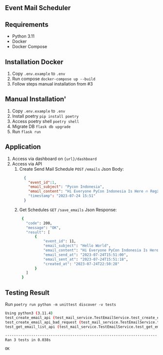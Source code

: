 ## **Event Mail Scheduler**

## Requirements
- Python 3.11
- Docker
- Docker Compose

## Installation Docker
1. Copy `.env.example` to `.env`
2. Run compose `docker-compose up --build`
3. Follow steps manual installation from #3

## Manual Installation'
1. Copy `.env.example` to `.env` 
2. Install poetry `pip install poetry`
3. Access poetry shell `poetry shell`
4. Migrate DB `flask db upgrade`
5. Run `flask run`

## Application
1. Access via dashboard on `{url}/dashboard`
2. Access via API
   1. Create Send Mail Schedule `POST` `/emails`
      Json Body:
      ```json
        {
          "event_id":1,
          "email_subject": "Pycon Indonesia",
          "email_content": "Hi Everyone PyCon Indonesia Is Here 🔥 Register Now 🤙"
          "timestamp": "2023-07-24 15:51"
        }
      ```
    2. Get Schedules `GET` `/save_emails`
       Json Response:
       ```bash
        {
          "code": 200,
          "message": "OK",
          "result": [
              {
                  "event_id": 11,
                  "email_subject": "Hello World",
                  "email_content": "Hi Everyone PyCon Indonesia Is Here 🔥 Register Now 🤙",
                  "email_send_at": "2023-07-24T15:51:00",
                  "email_sent_at": "2023-07-24T15:51:18",
                  "created_at": "2023-07-24T22:50:28"
              }
          ]
        }
       ```
       
## Testing Result
Run `poetry run python -m unittest discover -v tests`

```bash
Using python3 (3.11.4)
test_create_email_api (test_mail_service.TestEmailService.test_create_email_api) ... ok
test_create_email_api_bad_request (test_mail_service.TestEmailService.test_create_email_api_bad_request) ... ok
test_get_email_list_api (test_mail_service.TestEmailService.test_get_email_list_api) ... ok

----------------------------------------------------------------------
Ran 3 tests in 0.038s

OK

```
